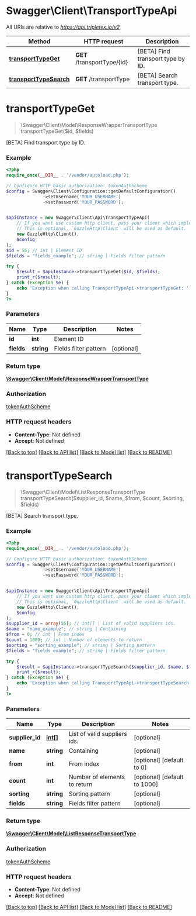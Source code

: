 # Swagger\Client\TransportTypeApi

All URIs are relative to *https://api.tripletex.io/v2*

Method | HTTP request | Description
------------- | ------------- | -------------
[**transportTypeGet**](TransportTypeApi.md#transportTypeGet) | **GET** /transportType/{id} | [BETA] Find transport type by ID.
[**transportTypeSearch**](TransportTypeApi.md#transportTypeSearch) | **GET** /transportType | [BETA] Search transport type.


# **transportTypeGet**
> \Swagger\Client\Model\ResponseWrapperTransportType transportTypeGet($id, $fields)

[BETA] Find transport type by ID.



### Example
```php
<?php
require_once(__DIR__ . '/vendor/autoload.php');

// Configure HTTP basic authorization: tokenAuthScheme
$config = Swagger\Client\Configuration::getDefaultConfiguration()
              ->setUsername('YOUR_USERNAME')
              ->setPassword('YOUR_PASSWORD');


$apiInstance = new Swagger\Client\Api\TransportTypeApi(
    // If you want use custom http client, pass your client which implements `GuzzleHttp\ClientInterface`.
    // This is optional, `GuzzleHttp\Client` will be used as default.
    new GuzzleHttp\Client(),
    $config
);
$id = 56; // int | Element ID
$fields = "fields_example"; // string | Fields filter pattern

try {
    $result = $apiInstance->transportTypeGet($id, $fields);
    print_r($result);
} catch (Exception $e) {
    echo 'Exception when calling TransportTypeApi->transportTypeGet: ', $e->getMessage(), PHP_EOL;
}
?>
```

### Parameters

Name | Type | Description  | Notes
------------- | ------------- | ------------- | -------------
 **id** | **int**| Element ID |
 **fields** | **string**| Fields filter pattern | [optional]

### Return type

[**\Swagger\Client\Model\ResponseWrapperTransportType**](../Model/ResponseWrapperTransportType.md)

### Authorization

[tokenAuthScheme](../../README.md#tokenAuthScheme)

### HTTP request headers

 - **Content-Type**: Not defined
 - **Accept**: Not defined

[[Back to top]](#) [[Back to API list]](../../README.md#documentation-for-api-endpoints) [[Back to Model list]](../../README.md#documentation-for-models) [[Back to README]](../../README.md)

# **transportTypeSearch**
> \Swagger\Client\Model\ListResponseTransportType transportTypeSearch($supplier_id, $name, $from, $count, $sorting, $fields)

[BETA] Search transport type.



### Example
```php
<?php
require_once(__DIR__ . '/vendor/autoload.php');

// Configure HTTP basic authorization: tokenAuthScheme
$config = Swagger\Client\Configuration::getDefaultConfiguration()
              ->setUsername('YOUR_USERNAME')
              ->setPassword('YOUR_PASSWORD');


$apiInstance = new Swagger\Client\Api\TransportTypeApi(
    // If you want use custom http client, pass your client which implements `GuzzleHttp\ClientInterface`.
    // This is optional, `GuzzleHttp\Client` will be used as default.
    new GuzzleHttp\Client(),
    $config
);
$supplier_id = array(56); // int[] | List of valid suppliers ids.
$name = "name_example"; // string | Containing
$from = 0; // int | From index
$count = 1000; // int | Number of elements to return
$sorting = "sorting_example"; // string | Sorting pattern
$fields = "fields_example"; // string | Fields filter pattern

try {
    $result = $apiInstance->transportTypeSearch($supplier_id, $name, $from, $count, $sorting, $fields);
    print_r($result);
} catch (Exception $e) {
    echo 'Exception when calling TransportTypeApi->transportTypeSearch: ', $e->getMessage(), PHP_EOL;
}
?>
```

### Parameters

Name | Type | Description  | Notes
------------- | ------------- | ------------- | -------------
 **supplier_id** | [**int[]**](../Model/int.md)| List of valid suppliers ids. | [optional]
 **name** | **string**| Containing | [optional]
 **from** | **int**| From index | [optional] [default to 0]
 **count** | **int**| Number of elements to return | [optional] [default to 1000]
 **sorting** | **string**| Sorting pattern | [optional]
 **fields** | **string**| Fields filter pattern | [optional]

### Return type

[**\Swagger\Client\Model\ListResponseTransportType**](../Model/ListResponseTransportType.md)

### Authorization

[tokenAuthScheme](../../README.md#tokenAuthScheme)

### HTTP request headers

 - **Content-Type**: Not defined
 - **Accept**: Not defined

[[Back to top]](#) [[Back to API list]](../../README.md#documentation-for-api-endpoints) [[Back to Model list]](../../README.md#documentation-for-models) [[Back to README]](../../README.md)

